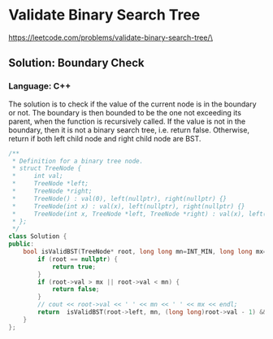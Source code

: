 # Validate Binary Search Tree
https://leetcode.com/problems/validate-binary-search-tree/\

## Solution: Boundary Check
### Language: C++

The solution is to check if the value of the current node is in the boundary or not. The boundary is then bounded to be the one not exceeding its parent, when the function is recursively called.
If the value is not in the boundary, then it is not a binary search tree, i.e. return false.
Otherwise, return if both left child node and right child node are BST.

```c++
/**
 * Definition for a binary tree node.
 * struct TreeNode {
 *     int val;
 *     TreeNode *left;
 *     TreeNode *right;
 *     TreeNode() : val(0), left(nullptr), right(nullptr) {}
 *     TreeNode(int x) : val(x), left(nullptr), right(nullptr) {}
 *     TreeNode(int x, TreeNode *left, TreeNode *right) : val(x), left(left), right(right) {}
 * };
 */
class Solution {
public:
    bool isValidBST(TreeNode* root, long long mn=INT_MIN, long long mx=INT_MAX) {
        if (root == nullptr) {
            return true;
        }
        if (root->val > mx || root->val < mn) {
            return false;
        }
        // cout << root->val << ' ' << mn << ' ' << mx << endl;
        return  isValidBST(root->left, mn, (long long)root->val - 1) && isValidBST(root->right, (long long)root->val + 1, mx);
    }
};
```

